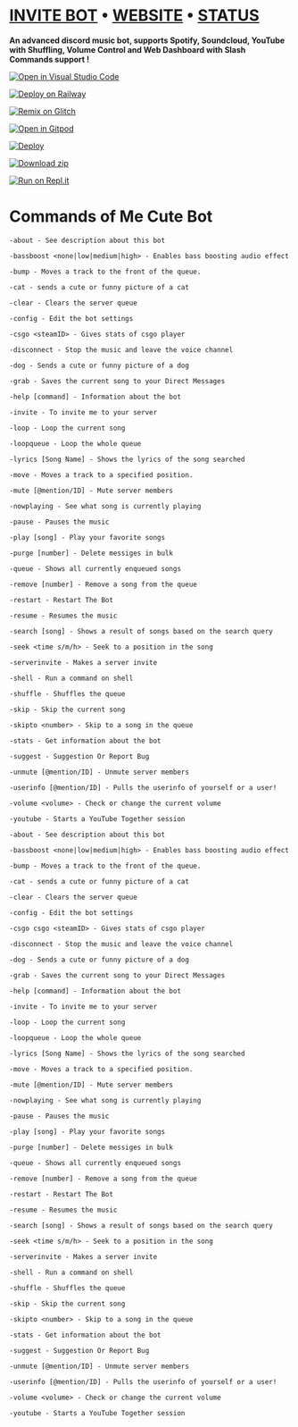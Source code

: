 # [INVITE BOT](https://bit.ly/MeCuTe)   •   [WEBSITE](https://mecute.ga)   •   [STATUS](https://mecute.instatus.com)

**An advanced discord music bot, supports Spotify, Soundcloud, YouTube with Shuffling, Volume Control and Web Dashboard with Slash Commands support !**

[![Open in Visual Studio Code](https://open.vscode.dev/badges/open-in-vscode.svg)](https://open.vscode.dev/nischay876/discord-music-bot)

[![Deploy on Railway](https://railway.app/button.svg)](https://u.oggy.ga/discord-music-bot-railway-deploy) 

[![Remix on Glitch](https://cdn.glitch.com/2703baf2-b643-4da7-ab91-7ee2a2d00b5b%2Fremix-button.svg)](https://glitch.com/edit/#!/import/github/nischay876/discord-music-bot)

[![Open in Gitpod](https://camo.githubusercontent.com/76e60919474807718793857d8eb615e7a50b18b04050577e5a35c19421f260a3/68747470733a2f2f676974706f642e696f2f627574746f6e2f6f70656e2d696e2d676974706f642e737667)](https://gitpod.io/#https://github.com/nischay876/discord-music-bot/tree/main)

[![Deploy](https://www.herokucdn.com/deploy/button.svg)](https://heroku.com/deploy?template=https://github.com/nischay876/discord-music-bot)

[![Download zip](https://custom-icon-badges.herokuapp.com/badge/-Download-blue?style=for-the-badge&logo=download&logoColor=white)](https://github.com/nischay876/discord-music-bot/archive/refs/heads/main.zip)

[![Run on Repl.it](https://repl.it/badge/github/nischay876/discord-music-bot)](https://repl.it/github/nischay876/discord-music-bot)

# Commands of Me Cute Bot
```
-about - See description about this bot

-bassboost <none|low|medium|high> - Enables bass boosting audio effect

-bump - Moves a track to the front of the queue.

-cat - sends a cute or funny picture of a cat

-clear - Clears the server queue

-config - Edit the bot settings

-csgo <steamID> - Gives stats of csgo player

-disconnect - Stop the music and leave the voice channel

-dog - Sends a cute or funny picture of a dog

-grab - Saves the current song to your Direct Messages

-help [command] - Information about the bot

-invite - To invite me to your server

-loop - Loop the current song

-loopqueue - Loop the whole queue

-lyrics [Song Name] - Shows the lyrics of the song searched

-move - Moves a track to a specified position.

-mute [@mention/ID] - Mute server members

-nowplaying - See what song is currently playing

-pause - Pauses the music

-play [song] - Play your favorite songs

-purge [number] - Delete messiges in bulk

-queue - Shows all currently enqueued songs

-remove [number] - Remove a song from the queue

-restart - Restart The Bot

-resume - Resumes the music

-search [song] - Shows a result of songs based on the search query

-seek <time s/m/h> - Seek to a position in the song

-serverinvite - Makes a server invite

-shell - Run a command on shell

-shuffle - Shuffles the queue

-skip - Skip the current song

-skipto <number> - Skip to a song in the queue

-stats - Get information about the bot

-suggest - Suggestion Or Report Bug

-unmute [@mention/ID] - Unmute server members

-userinfo [@mention/ID] - Pulls the userinfo of yourself or a user!

-volume <volume> - Check or change the current volume

-youtube - Starts a YouTube Together session

-about - See description about this bot

-bassboost <none|low|medium|high> - Enables bass boosting audio effect

-bump - Moves a track to the front of the queue.

-cat - sends a cute or funny picture of a cat

-clear - Clears the server queue

-config - Edit the bot settings

-csgo csgo <steamID> - Gives stats of csgo player

-disconnect - Stop the music and leave the voice channel

-dog - Sends a cute or funny picture of a dog

-grab - Saves the current song to your Direct Messages

-help [command] - Information about the bot

-invite - To invite me to your server

-loop - Loop the current song

-loopqueue - Loop the whole queue

-lyrics [Song Name] - Shows the lyrics of the song searched

-move - Moves a track to a specified position.

-mute [@mention/ID] - Mute server members

-nowplaying - See what song is currently playing

-pause - Pauses the music

-play [song] - Play your favorite songs

-purge [number] - Delete messiges in bulk

-queue - Shows all currently enqueued songs

-remove [number] - Remove a song from the queue

-restart - Restart The Bot

-resume - Resumes the music

-search [song] - Shows a result of songs based on the search query

-seek <time s/m/h> - Seek to a position in the song

-serverinvite - Makes a server invite

-shell - Run a command on shell

-shuffle - Shuffles the queue

-skip - Skip the current song

-skipto <number> - Skip to a song in the queue

-stats - Get information about the bot

-suggest - Suggestion Or Report Bug

-unmute [@mention/ID] - Unmute server members

-userinfo [@mention/ID] - Pulls the userinfo of yourself or a user!

-volume <volume> - Check or change the current volume

-youtube - Starts a YouTube Together session

